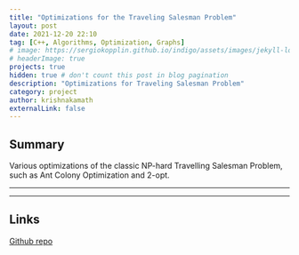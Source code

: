 ```yaml
---
title: "Optimizations for the Traveling Salesman Problem"
layout: post
date: 2021-12-20 22:10
tag: [C++, Algorithms, Optimization, Graphs]
# image: https://sergiokopplin.github.io/indigo/assets/images/jekyll-logo-light-solid.png
# headerImage: true
projects: true
hidden: true # don't count this post in blog pagination
description: "Optimizations for Traveling Salesman Problem"
category: project
author: krishnakamath
externalLink: false
---
```


## Summary

Various optimizations of the classic NP-hard Travelling Salesman Problem, such as Ant Colony Optimization and 2-opt.

---


---

## Links

[Github repo](https://github.com/krishnak98/Travelling-Salesman-Problem)